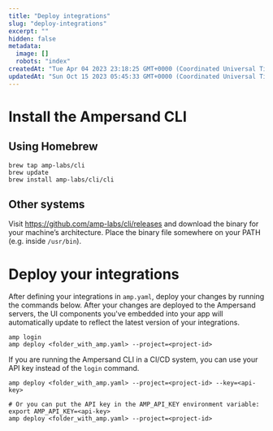 ```yaml
---
title: "Deploy integrations"
slug: "deploy-integrations"
excerpt: ""
hidden: false
metadata: 
  image: []
  robots: "index"
createdAt: "Tue Apr 04 2023 23:18:25 GMT+0000 (Coordinated Universal Time)"
updatedAt: "Sun Oct 15 2023 05:45:33 GMT+0000 (Coordinated Universal Time)"
---
```

# Install the Ampersand CLI

## Using Homebrew

```
brew tap amp-labs/cli
brew update
brew install amp-labs/cli/cli
```

## Other systems

Visit https://github.com/amp-labs/cli/releases and download the binary for your machine’s architecture. Place the binary file somewhere on your PATH (e.g. inside `/usr/bin`).

# Deploy your integrations

After defining your integrations in `amp.yaml`, deploy your changes by running the commands below. After your changes are deployed to the Ampersand servers, the UI components you've embedded into your app will automatically update to reflect the latest version of your integrations.

```text
amp login
amp deploy <folder_with_amp.yaml> --project=<project-id>
```

If you are running the Ampersand CLI in a CI/CD system, you can use your API key instead of the `login` command.

```text
amp deploy <folder_with_amp.yaml> --project=<project-id> --key=<api-key>

# Or you can put the API key in the AMP_API_KEY environment variable:
export AMP_API_KEY=<api-key>
amp deploy <folder_with_amp.yaml> --project=<project-id>
```
